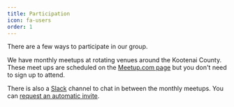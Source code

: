 ```yaml
---
title: Participation
icon: fa-users
order: 1
---
```


There are a few ways to participate in our group.

We have monthly meetups at rotating venues around the Kootenai County. These meet
ups are scheduled on the [Meetup.com page](https://www.meetup.com/Coeur-dAlene-Tech-Group/) but you don't need to
sign up to attend.

There is also a [Slack](https://slack.com/) channel to chat in between the monthly meetups. You can
[request an automatic invite](https://slack.cdatech.group).
